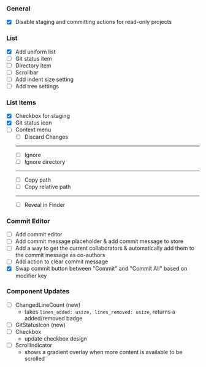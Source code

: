### General

- [x] Disable staging and committing actions for read-only projects

### List

- [x] Add uniform list
- [ ] Git status item
- [ ] Directory item
- [ ] Scrollbar
- [ ] Add indent size setting
- [ ] Add tree settings

### List Items

- [x] Checkbox for staging
- [x] Git status icon
- [ ] Context menu
  - [ ] Discard Changes
  - ---
  - [ ] Ignore
  - [ ] Ignore directory
  - ---
  - [ ] Copy path
  - [ ] Copy relative path
  - ---
  - [ ] Reveal in Finder

### Commit Editor

- [ ] Add commit editor
- [ ] Add commit message placeholder & add commit message to store
- [ ] Add a way to get the current collaborators & automatically add them to the commit message as co-authors
- [ ] Add action to clear commit message
- [x] Swap commit button between "Commit" and "Commit All" based on modifier key

### Component Updates

- [ ] ChangedLineCount (new)
  - takes `lines_added: usize, lines_removed: usize`, returns a added/removed badge
- [ ] GitStatusIcon (new)
- [ ] Checkbox
  - update checkbox design
- [ ] ScrollIndicator
  - shows a gradient overlay when more content is available to be scrolled
